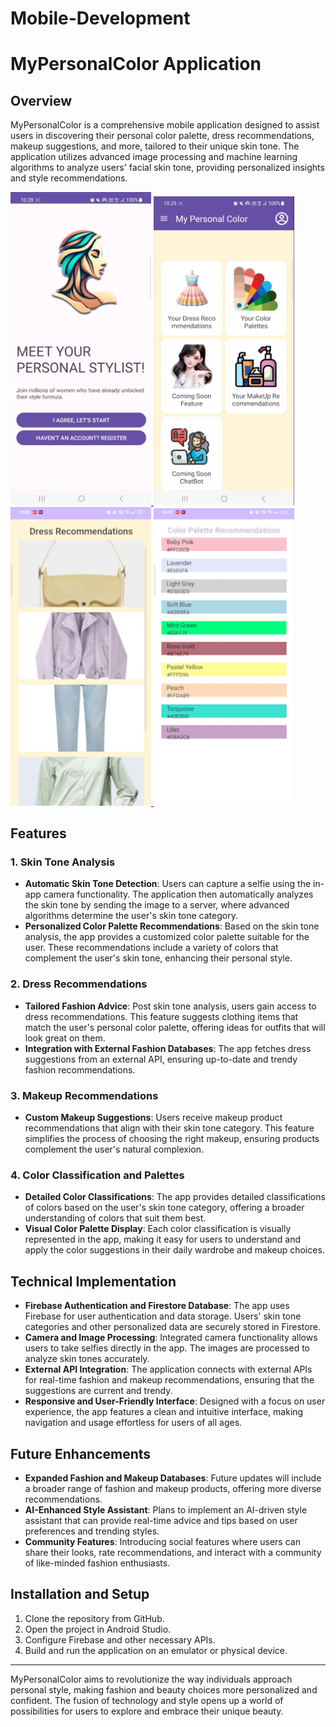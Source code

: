 # Mobile-Development

# MyPersonalColor Application

## Overview
MyPersonalColor is a comprehensive mobile application designed to assist users in discovering their personal color palette, dress recommendations, makeup suggestions, and more, tailored to their unique skin tone. The application utilizes advanced image processing and machine learning algorithms to analyze users' facial skin tone, providing personalized insights and style recommendations.

<a href="https://drive.google.com/file/d/1NhPWN-GuwRsbOH-nsVPTil47938_W-VU/view?usp=sharing">
    <img src="https://github.com/Mypersonalcolorss/Mobile-Development/blob/master/thumbnail.png" width="225" alt="Thumbnail Alt Text">
</a>
<a href="https://drive.google.com/file/d/1NhPWN-GuwRsbOH-nsVPTil47938_W-VU/view?usp=sharing">
    <img src="https://github.com/Mypersonalcolorss/Mobile-Development/blob/master/screen1.png" width="225" alt="Thumbnail Alt Text">
</a>
<a href="https://drive.google.com/file/d/1NhPWN-GuwRsbOH-nsVPTil47938_W-VU/view?usp=sharing">
    <img src="https://github.com/Mypersonalcolorss/Mobile-Development/blob/master/screen2.png" width="225" alt="Thumbnail Alt Text">
</a>
<a href="https://drive.google.com/file/d/1NhPWN-GuwRsbOH-nsVPTil47938_W-VU/view?usp=sharing">
    <img src="https://github.com/Mypersonalcolorss/Mobile-Development/blob/master/screen3.png" width="225" alt="Thumbnail Alt Text">
</a>

## Features

### 1. Skin Tone Analysis
- **Automatic Skin Tone Detection**: Users can capture a selfie using the in-app camera functionality. The application then automatically analyzes the skin tone by sending the image to a server, where advanced algorithms determine the user's skin tone category.
- **Personalized Color Palette Recommendations**: Based on the skin tone analysis, the app provides a customized color palette suitable for the user. These recommendations include a variety of colors that complement the user's skin tone, enhancing their personal style.

### 2. Dress Recommendations
- **Tailored Fashion Advice**: Post skin tone analysis, users gain access to dress recommendations. This feature suggests clothing items that match the user's personal color palette, offering ideas for outfits that will look great on them.
- **Integration with External Fashion Databases**: The app fetches dress suggestions from an external API, ensuring up-to-date and trendy fashion recommendations.

### 3. Makeup Recommendations
- **Custom Makeup Suggestions**: Users receive makeup product recommendations that align with their skin tone category. This feature simplifies the process of choosing the right makeup, ensuring products complement the user's natural complexion.

### 4. Color Classification and Palettes
- **Detailed Color Classifications**: The app provides detailed classifications of colors based on the user's skin tone category, offering a broader understanding of colors that suit them best.
- **Visual Color Palette Display**: Each color classification is visually represented in the app, making it easy for users to understand and apply the color suggestions in their daily wardrobe and makeup choices.

## Technical Implementation

- **Firebase Authentication and Firestore Database**: The app uses Firebase for user authentication and data storage. Users' skin tone categories and other personalized data are securely stored in Firestore.
- **Camera and Image Processing**: Integrated camera functionality allows users to take selfies directly in the app. The images are processed to analyze skin tones accurately.
- **External API Integration**: The application connects with external APIs for real-time fashion and makeup recommendations, ensuring that the suggestions are current and trendy.
- **Responsive and User-Friendly Interface**: Designed with a focus on user experience, the app features a clean and intuitive interface, making navigation and usage effortless for users of all ages.

## Future Enhancements

- **Expanded Fashion and Makeup Databases**: Future updates will include a broader range of fashion and makeup products, offering more diverse recommendations.
- **AI-Enhanced Style Assistant**: Plans to implement an AI-driven style assistant that can provide real-time advice and tips based on user preferences and trending styles.
- **Community Features**: Introducing social features where users can share their looks, rate recommendations, and interact with a community of like-minded fashion enthusiasts.

## Installation and Setup

1. Clone the repository from GitHub.
2. Open the project in Android Studio.
3. Configure Firebase and other necessary APIs.
4. Build and run the application on an emulator or physical device.
---

MyPersonalColor aims to revolutionize the way individuals approach personal style, making fashion and beauty choices more personalized and confident. The fusion of technology and style opens up a world of possibilities for users to explore and embrace their unique beauty.
